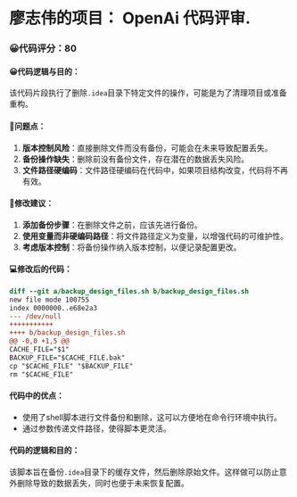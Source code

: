 # 廖志伟的项目： OpenAi 代码评审.
### 😀代码评分：80
#### 😀代码逻辑与目的：
该代码片段执行了删除`.idea`目录下特定文件的操作，可能是为了清理项目或准备重构。

#### 🤔问题点：
1. **版本控制风险**：直接删除文件而没有备份，可能会在未来导致配置丢失。
2. **备份操作缺失**：删除前没有备份文件，存在潜在的数据丢失风险。
3. **文件路径硬编码**：文件路径硬编码在代码中，如果项目结构改变，代码将不再有效。

#### 🎯修改建议：
1. **添加备份步骤**：在删除文件之前，应该先进行备份。
2. **使用变量而非硬编码路径**：将文件路径定义为变量，以增强代码的可维护性。
3. **考虑版本控制**：将备份操作纳入版本控制，以便记录配置更改。

#### 💻修改后的代码：
```diff
diff --git a/backup_design_files.sh b/backup_design_files.sh
new file mode 100755
index 0000000..e68e2a3
--- /dev/null
+++++++++++
++++ b/backup_design_files.sh
@@ -0,0 +1,5 @@
CACHE_FILE="$1"
BACKUP_FILE="$CACHE_FILE.bak"
cp "$CACHE_FILE" "$BACKUP_FILE"
rm "$CACHE_FILE"
```

#### 代码中的优点：
- 使用了shell脚本进行文件备份和删除，这可以方便地在命令行环境中执行。
- 通过参数传递文件路径，使得脚本更灵活。

#### 代码的逻辑和目的：
该脚本旨在备份`.idea`目录下的缓存文件，然后删除原始文件。这样做可以防止意外删除导致的数据丢失，同时也便于未来恢复配置。